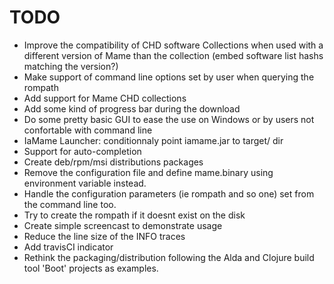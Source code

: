 TODO
====

-   Improve the compatibility of CHD software Collections when used with 
    a different version of Mame than the collection 
    (embed software list hashs matching the version?)
-   Make support of command line options set by user when querying the rompath
-   Add support for Mame CHD collections
-   Add some kind of progress bar during the download
-   Do some pretty basic GUI to ease the use on Windows or by users not 
    confortable with command line
-   IaMame Launcher: conditionnaly point iamame.jar to target/ dir
-   Support for auto-completion
-   Create deb/rpm/msi distributions packages
-   Remove the configuration file and define mame.binary using environment
    variable instead.
-   Handle the configuration parameters (ie rompath and so one) set from
    the command line too.
-   Try to create the rompath if it doesnt exist on the disk
-   Create simple screencast to demonstrate usage
-   Reduce the line size of the INFO traces
-   Add travisCI indicator
-   Rethink the packaging/distribution following the Alda and Clojure build
    tool 'Boot' projects as examples.
